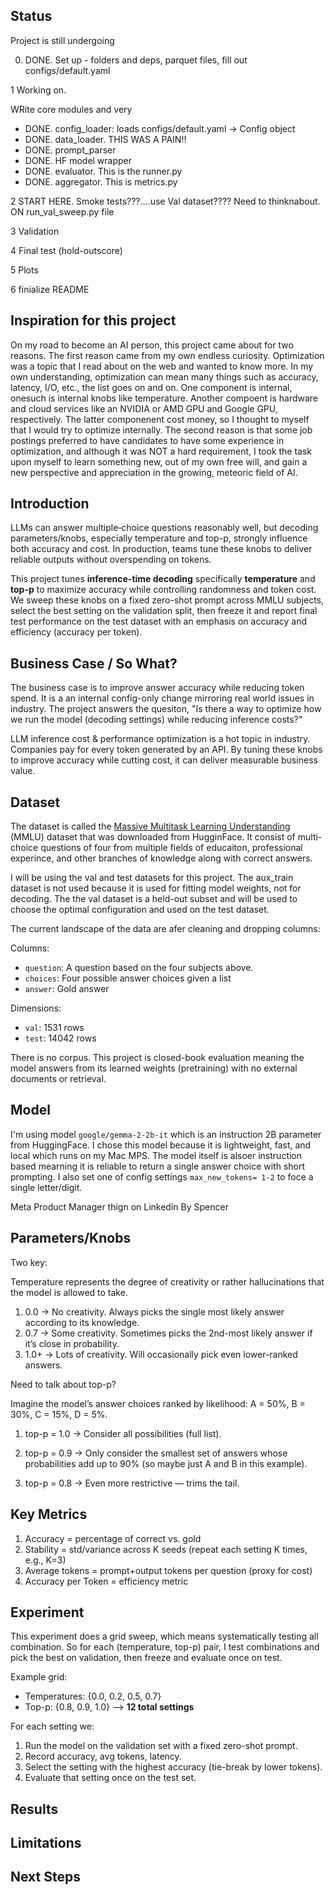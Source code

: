 ## Status
Project is still undergoing

0) DONE. 
Set up - folders and deps, parquet files, fill out configs/default.yaml

1 Working on.

WRite core modules and very

- DONE. config_loader: loads configs/default.yaml → Config object
- DONE. data_loader. THIS WAS A PAIN!!
- DONE. prompt_parser
- DONE. HF model wrapper
- DONE. evaluator. This is the runner.py
- DONE. aggregator. This is metrics.py

2 START HERE. Smoke tests???....use Val dataset???? Need to thinknabout. ON run_val_sweep.py file


3 Validation

4 Final test (hold-outscore)

5 Plots

6 finialize README

## Inspiration for this project

On my road to become an AI person, this project came about for two reasons. The first reason came from my own endless curiosity. Optimization was a topic that I read about on the web and wanted to know more. In my own understanding, optimization can mean many things such as accuracy, latency, I/O, etc., the list goes on and on. One component is internal, onesuch is internal knobs like temperature. Another compoent is hardware and cloud services like an NVIDIA or AMD GPU and Google GPU, respectively. The latter componenent cost money, so I thought to myself that I would try to optimize internally. The second reason is that some job postings preferred to have candidates to have some experience in optimization, and although it was NOT a hard requirement, I took the task upon myself to learn something new, out of my own free will, and gain a new perspective and appreciation in the growing, meteoric field of AI.

## Introduction
LLMs can answer multiple‑choice questions reasonably well, but decoding parameters/knobs, especially temperature and  top-p, strongly influence both accuracy and cost. In production, teams tune these knobs to deliver reliable outputs without overspending on tokens. 

This project tunes **inference-time decoding** specifically **temperature** and **top-p** to maximize accuracy while controlling randomness and token cost. We sweep these knobs on a fixed zero-shot prompt across MMLU subjects, select the best setting on the validation split, then freeze it and report final test performance on the test dataset with an emphasis on accuracy and efficiency (accuracy per token).

## Business Case / So What?

The business case is to improve answer accuracy while reducing token spend. It is a an internal config-only change mirroring real world issues in industry. The project answers the quesiton, "Is there a way to optimize how we run the model (decoding settings) while reducing inference costs?" 

LLM inference cost & performance optimization is a hot topic in industry. Companies pay for every token generated by an API. By tuning these knobs to improve accuracy while cutting cost, it can deliver measurable business value.

## Dataset
The dataset is called the [Massive Multitask Learning Understanding](https://huggingface.co/datasets/cais/mmlu/tree/main/professional_medicine) (MMLU) dataset that was downloaded from HugginFace. It consist of multi-choice questions of four from multiple fields of educaiton, professional experince, and other branches of knowledge along with correct answers.

I will be using the val and test datasets for this project. The aux_train dataset is not used because it is used for fitting model weights, not for decoding. The the val dataset is a held-out subset and will be used to choose the optimal configuration and used on the test dataset. 

The current landscape of the data are afer cleaning and dropping columns:

Columns:
- `question`: A question based on the four subjects above.
- `choices`: Four possible answer choices given a list
- `answer`: Gold answer

Dimensions:
- `val`: 1531 rows
- `test`: 14042 rows

There is no corpus. This project is closed-book evaluation meaning the model answers from its learned weights (pretraining) with no external documents or retrieval.

## Model

I'm using model `google/gemma-2-2b-it` which is an instruction 2B parameter from HuggingFace. I chose this model because it is lightweight, fast, and local which runs on my Mac MPS. The model itself is alsoer instruction based mearning it is reliable to return a single answer choice with short prompting. I also set one of config settings `max_new_tokens= 1-2` to foce a single letter/digit. 

Meta Product Manager thign on Linkedin By Spencer

## Parameters/Knobs

Two key:

Temperature represents the degree of creativity or rather hallucinations that the model is allowed to take.

1) 0.0 → No creativity. Always picks the single most likely answer according to its knowledge.
2) 0.7 → Some creativity. Sometimes picks the 2nd-most likely answer if it’s close in probability.
3) 1.0+ → Lots of creativity. Will occasionally pick even lower-ranked answers.

Need to talk about top-p?



Imagine the model’s answer choices ranked by likelihood: A = 50%, B = 30%, C = 15%, D = 5%.
1) top-p = 1.0 → Consider all possibilities (full list).

2) top-p = 0.9 → Only consider the smallest set of answers whose probabilities add up to 90% (so maybe just A and B in this example).

3) top-p = 0.8 → Even more restrictive — trims the tail.

## Key Metrics

1) Accuracy = percentage of correct vs. gold
2) Stability = std/variance across K seeds (repeat each setting K times, e.g., K=3)
3) Average tokens = prompt+output tokens per question (proxy for cost)
4) Accuracy per Token = efficiency metric


## Experiment

This experiment does a grid sweep, which means systematically testing all combination. So for each (temperature, top-p) pair, I test combinations and pick the best on validation, then freeze and evaluate once on test.

Example grid:
- Temperatures: {0.0, 0.2, 0.5, 0.7}
- Top-p: {0.8, 0.9, 1.0}
--> **12 total settings**

For each setting we:
1) Run the model on the validation set with a fixed zero-shot prompt.
2) Record accuracy, avg tokens, latency.
3) Select the setting with the highest accuracy (tie-break by lower tokens).
4) Evaluate that setting once on the test set.

## Results


## Limitations


## Next Steps